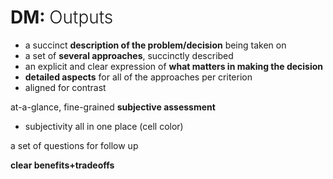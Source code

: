 # DM: <span style="font-weight: 300">Outputs</span>

- a succinct **description of the problem/decision** being taken on 
- a set of **several approaches**, succinctly described
- an explicit and clear expression of **what matters in making the decision** 
- **detailed aspects** for all of the approaches per criterion
- aligned for contrast

at-a-glance, fine-grained **subjective assessment**
- subjectivity all in one place (cell color)

a set of questions for follow up
  
**clear benefits+tradeoffs**
